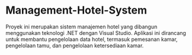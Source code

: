 # Management-Hotel-System
Proyek ini merupakan sistem manajemen hotel yang dibangun menggunakan teknologi .NET dengan Visual Studio. Aplikasi ini dirancang untuk membantu pengelolaan data hotel, termasuk pemesanan kamar, pengelolaan tamu, dan pengelolaan ketersediaan kamar.
